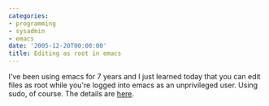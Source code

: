 ```yaml
---
categories:
- programming
- sysadmin
- emacs
date: '2005-12-20T00:00:00'
title: Editing as root in emacs
---
```



I've been using emacs for 7 years and I just learned today that you can edit files as root while you're logged into emacs as an unprivileged user. Using sudo, of course. The details are [here](http://lists.gnu.org/archive/html/emacs-wiki-discuss/2005-12/msg00014.html).
